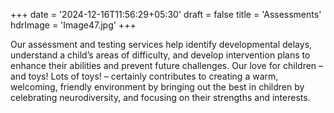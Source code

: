 +++
date = '2024-12-16T11:56:29+05:30'
draft = false
title = 'Assessments'
hdrImage = 'Image47.jpg'
+++

Our assessment and testing services help identify developmental delays, understand a child’s areas of difficulty, and develop intervention plans to enhance their abilities and prevent future challenges. Our love for children – and toys! Lots of toys! – certainly contributes to creating a warm, welcoming, friendly environment by bringing out the best in children by celebrating neurodiversity, and focusing on their strengths and interests.
